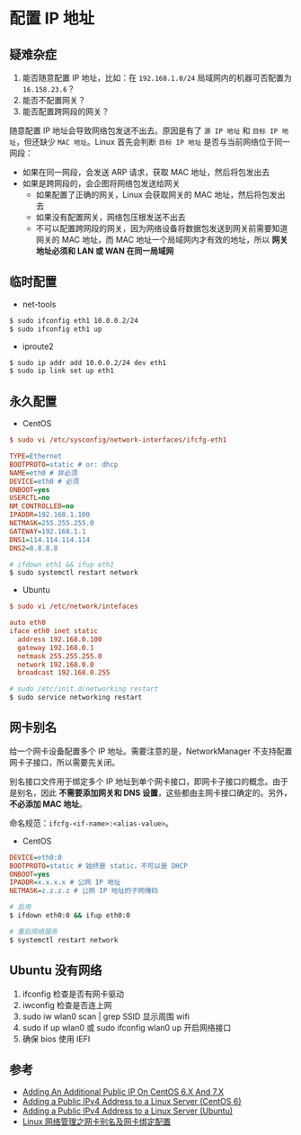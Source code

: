 # 配置 IP 地址

## 疑难杂症

1. 能否随意配置 IP 地址，比如：在 `192.168.1.0/24` 局域网内的机器可否配置为 `16.158.23.6`？
2. 能否不配置网关？
3. 能否配置跨网段的网关？

随意配置 IP 地址会导致网络包发送不出去。原因是有了 `源 IP 地址` 和 `目标 IP 地址`，但还缺少 `MAC 地址`。Linux 首先会判断 `目标 IP 地址` 是否与当前网络位于同一网段：

* 如果在同一网段，会发送 ARP 请求，获取 MAC 地址，然后将包发出去
* 如果是跨网段的，会企图将网络包发送给网关
  * 如果配置了正确的网关，Linux 会获取网关的 MAC 地址，然后将包发出去
  * 如果没有配置网关，网络包压根发送不出去
  * 不可以配置跨网段的网关，因为网络设备将数据包发送到网关前需要知道网关的 MAC 地址，而 MAC 地址一个局域网内才有效的地址，所以 **网关地址必须和 LAN 或 WAN 在同一局域网**

## 临时配置

* net-tools

```sh
$ sudo ifconfig eth1 10.0.0.2/24
$ sudo ifconfig eth1 up
```

* iproute2

```sh
$ sudo ip addr add 10.0.0.2/24 dev eth1
$ sudo ip link set up eth1
```

## 永久配置

* CentOS

```ini
$ sudo vi /etc/sysconfig/network-interfaces/ifcfg-eth1

TYPE=Ethernet
BOOTPROTO=static # or: dhcp
NAME=eth0 # 非必须
DEVICE=eth0 # 必须
ONBOOT=yes
USERCTL=no
NM_CONTROLLED=no
IPADDR=192.168.1.100
NETMASK=255.255.255.0
GATEWAY=192.168.1.1
DNS1=114.114.114.114
DNS2=8.8.8.8
```

```sh
# ifdown eth1 && ifup eth1
$ sudo systemctl restart network
```

* Ubuntu

```ini
$ sudo vi /etc/network/intefaces

auto eth0
iface eth0 inet static
  address 192.168.0.100
  gateway 192.168.0.1
  netmask 255.255.255.0
  network 192.168.0.0
  broadcast 192.168.0.255
```

```sh
# sudo /etc/init.d/networking restart
$ sudo service networking restart
```

## 网卡别名

给一个网卡设备配置多个 IP 地址。需要注意的是，NetworkManager 不支持配置网卡子接口，所以需要先关闭。

别名接口文件用于绑定多个 IP 地址到单个网卡接口，即网卡子接口的概念。由于是别名，因此 **不需要添加网关和 DNS 设置**，这些都由主网卡接口确定的。另外，**不必添加 MAC 地址**。

命名规范：`ifcfg-<if-name>:<alias-value>`。

* CentOS

```ini
DEVICE=eth0:0
BOOTPROTO=static # 始终是 static，不可以是 DHCP
ONBOOT=yes
IPADDR=x.x.x.x # 公网 IP 地址
NETMASK=z.z.z.z # 公网 IP 地址的子网掩码
```

```sh
# 启用
$ ifdown eth0:0 && ifup eth0:0

# 重启网络服务
$ systemctl restart network
```

## Ubuntu 没有网络

1. ifconfig 检查是否有网卡驱动
2. iwconfig 检查是否连上网
3. sudo iw wlan0 scan | grep SSID 显示周围 wifi
4. sudo if up wlan0 或 sudo ifconfig wlan0 up 开启网络接口
5. 确保 bios 使用 IEFI

## 参考

* [Adding An Additional Public IP On CentOS 6.X And 7.X](https://www.atlantic.net/community/howto/adding-public-ip-centos/)
* [Adding a Public IPv4 Address to a Linux Server (CentOS 6)](https://whstatic.1and1.com/help/CloudServer/EN-US/d851230.html)
* [Adding a Public IPv4 Address to a Linux Server (Ubuntu)](https://whstatic.1and1.com/help/CloudServer/EN-CA/d851242.html)
* [Linux 网络管理之网卡别名及网卡绑定配置](https://cloud.tencent.com/info/767bd980989e6488fac9d4b3ef626f27.html)
